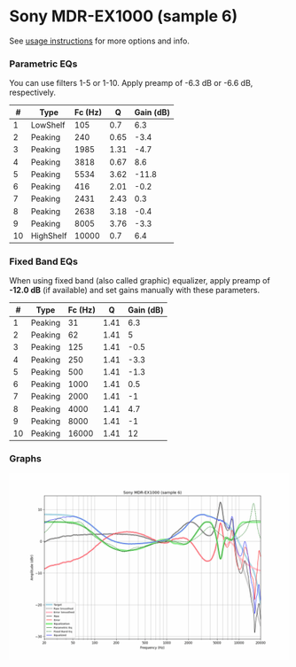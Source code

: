 # Sony MDR-EX1000 (sample 6)
See [usage instructions](https://github.com/jaakkopasanen/AutoEq#usage) for more options and info.

### Parametric EQs
You can use filters 1-5 or 1-10. Apply preamp of -6.3 dB or -6.6 dB, respectively.

|   # | Type      |   Fc (Hz) |    Q |   Gain (dB) |
|-----|-----------|-----------|------|-------------|
|   1 | LowShelf  |       105 | 0.7  |         6.3 |
|   2 | Peaking   |       240 | 0.65 |        -3.4 |
|   3 | Peaking   |      1985 | 1.31 |        -4.7 |
|   4 | Peaking   |      3818 | 0.67 |         8.6 |
|   5 | Peaking   |      5534 | 3.62 |       -11.8 |
|   6 | Peaking   |       416 | 2.01 |        -0.2 |
|   7 | Peaking   |      2431 | 2.43 |         0.3 |
|   8 | Peaking   |      2638 | 3.18 |        -0.4 |
|   9 | Peaking   |      8005 | 3.76 |        -3.3 |
|  10 | HighShelf |     10000 | 0.7  |         6.4 |

### Fixed Band EQs
When using fixed band (also called graphic) equalizer, apply preamp of **-12.0 dB** (if available) and set gains manually with these parameters.

|   # | Type    |   Fc (Hz) |    Q |   Gain (dB) |
|-----|---------|-----------|------|-------------|
|   1 | Peaking |        31 | 1.41 |         6.3 |
|   2 | Peaking |        62 | 1.41 |         5   |
|   3 | Peaking |       125 | 1.41 |        -0.5 |
|   4 | Peaking |       250 | 1.41 |        -3.3 |
|   5 | Peaking |       500 | 1.41 |        -1.3 |
|   6 | Peaking |      1000 | 1.41 |         0.5 |
|   7 | Peaking |      2000 | 1.41 |        -1   |
|   8 | Peaking |      4000 | 1.41 |         4.7 |
|   9 | Peaking |      8000 | 1.41 |        -1   |
|  10 | Peaking |     16000 | 1.41 |        12   |

### Graphs
![](./Sony%20MDR-EX1000%20(sample%206).png)
